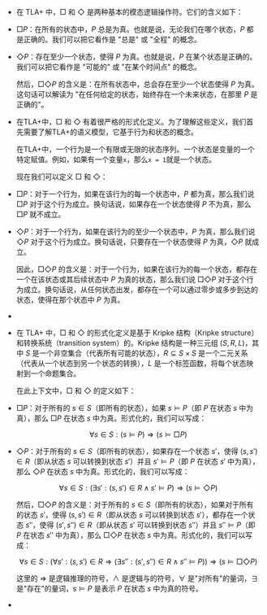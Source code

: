 - 在 TLA+ 中，$\Box$ 和 $\Diamond$ 是两种基本的模态逻辑操作符。它们的含义如下：
- $\Box P$：在所有的状态中，$P$ 总是为真。也就是说，无论我们在哪个状态，$P$ 都是正确的。我们可以把它看作是 "总是" 或 "全程" 的概念。
- $\Diamond P$：存在至少一个状态，使得 $P$ 为真。也就是说，$P$ 在某个状态是正确的。我们可以把它看作是 "可能的" 或 "在某个时间点" 的概念。
  
  然后，$\Box \Diamond P$ 的含义是：在所有状态中，总会存在至少一个状态使得 $P$ 为真。这句话可以解读为 "在任何给定的状态，始终存在一个未来状态，在那里 $P$ 是正确的"。
- 在TLA+中，$\Box$ 和 $\Diamond$ 有着很严格的形式化定义。为了理解这些定义，我们首先需要了解TLA+的语义模型，它基于行为和状态的概念。
  
  在TLA+中，一个行为是一个有限或无限的状态序列。一个状态是变量的一个特定赋值。例如，如果有一个变量`x`，那么`x = 1`就是一个状态。
  
  现在我们可以定义 $\Box$ 和 $\Diamond$：
- $\Box P$：对于一个行为，如果在该行为的每一个状态中，$P$ 都为真，那么我们说 $\Box P$ 对于这个行为成立。换句话说，如果存在一个状态使得 $P$ 不为真，那么 $\Box P$ 就不成立。
- $\Diamond P$：对于一个行为，如果在该行为的至少一个状态中，$P$ 为真，那么我们说 $\Diamond P$ 对于这个行为成立。换句话说，只要存在一个状态使得 $P$ 为真，$\Diamond P$ 就成立。
  
  因此，$\Box \Diamond P$ 的含义是：对于一个行为，如果在该行为的每一个状态，都存在一个在该状态或其后续状态中 $P$ 为真的状态，那么我们说 $\Box \Diamond P$ 对于这个行为成立。换句话说，从任何状态出发，都存在一个可以通过零步或多步到达的状态，使得在那个状态中 $P$ 为真。
-
- 在 TLA+ 中，$\Box$ 和 $\Diamond$ 的形式化定义是基于 Kripke 结构（Kripke structure）和转换系统（transition system）的。Kripke 结构是一种三元组 $(S, R, L)$，其中 $S$ 是一个非空集合（代表所有可能的状态），$R \subseteq S \times S$ 是一个二元关系（代表从一个状态到另一个状态的转换），$L$ 是一个标签函数，将每个状态映射到一个命题集合。
  
  在此上下文中，$\Box$ 和 $\Diamond$ 的定义如下：
- $\Box P$：对于所有的 $s \in S$（即所有的状态），如果 $s \models P$（即 $P$ 在状态 $s$ 中为真），那么 $\Box P$ 在状态 $s$ 中为真。形式化的，我们可以写成：
  
  $$ \forall s \in S : (s \models P) \Rightarrow (s \models \Box P) $$
- $\Diamond P$：对于所有的 $s \in S$（即所有的状态），如果存在一个状态 $s'$，使得 $(s, s') \in R$（即从状态 $s$ 可以转换到状态 $s'$）并且 $s' \models P$（即 $P$ 在状态 $s'$ 中为真），那么 $\Diamond P$ 在状态 $s$ 中为真。形式化的，我们可以写成：
  
  $$ \forall s \in S : (\exists s' : (s, s') \in R \land s' \models P) \Rightarrow (s \models \Diamond P) $$
  
  然后，$\Box \Diamond P$ 的含义是：对于所有的 $s \in S$（即所有的状态），如果对于所有的状态 $s'$，使得 $(s, s') \in R$（即从状态 $s$ 可以转换到状态 $s'$），都存在一个状态 $s''$，使得 $(s', s'') \in R$（即从状态 $s'$ 可以转换到状态 $s''$）并且 $s'' \models P$（即 $P$ 在状态 $s''$ 中为真），那么 $\Box \Diamond P$ 在状态 $s$ 中为真。形式化的，我们可以写成：
  
  $$ \forall s \in S : (\forall s' : (s, s') \in R \Rightarrow (\exists s'' : (s', s'') \in R \land s'' \models P)) \Rightarrow (s \models \Box \Diamond P) $$
  
  这里的 $\Rightarrow$ 是逻辑推理的符号，$\land$ 是逻辑与的符号，$\forall$ 是"对所有"的量词，$\exists$ 是"存在"的量词，$s \models P$ 是表示 $P$ 在状态 $s$ 中为真的符号。
-